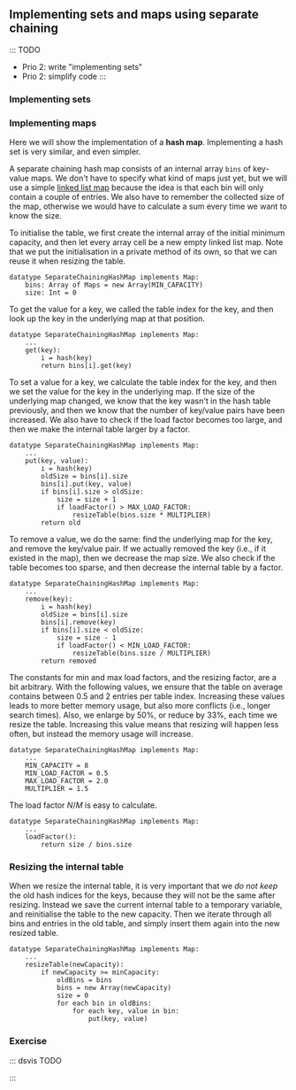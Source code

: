 
## Implementing sets and maps using separate chaining

::: TODO
- Prio 2: write "implementing sets"
- Prio 2: simplify code
:::

### Implementing sets

### Implementing maps

Here we will show the implementation of a **hash map**. Implementing a
hash set is very similar, and even simpler.

A separate chaining hash map consists of an internal array `bins` of key-value
maps. We don't have to specify what kind of maps just yet, but we will
use a simple [linked list map](#implementing-maps-using-lists)
because the idea is that each bin will only contain a couple
of entries. We also have to remember the collected size of the map,
otherwise we would have to calculate a sum every time we want to know the size.

To initialise the table, we first create the internal array of the
initial minimum capacity, and then let every array cell be a new empty
linked list map. Note that we put the initialisation in a private method
of its own, so that we can reuse it when resizing the table.

    datatype SeparateChainingHashMap implements Map:
        bins: Array of Maps = new Array(MIN_CAPACITY)
        size: Int = 0

To get the value for a key, we called the table index for the key, and
then look up the key in the underlying map at that position.

    datatype SeparateChainingHashMap implements Map:
        ...
        get(key):
            i = hash(key)
            return bins[i].get(key)

To set a value for a key, we calculate the table index for the key, and
then we set the value for the key in the underlying map.
If the size of the underlying map changed, we know that the key wasn't in the hash table previously,
and then we know that the number of key/value pairs have been increased.
We also have to check if the load factor becomes too large, and then we
make the internal table larger by a factor.

    datatype SeparateChainingHashMap implements Map:
        ...
        put(key, value):
            i = hash(key)
            oldSize = bins[i].size
            bins[i].put(key, value)
            if bins[i].size > oldSize:
                size = size + 1
                if loadFactor() > MAX_LOAD_FACTOR:
                    resizeTable(bins.size * MULTIPLIER)
            return old

To remove a value, we do the same: find the underlying map for the key,
and remove the key/value pair. If we actually removed the key (i.e., if
it existed in the map), then we decrease the map size. We also check if
the table becomes too sparse, and then decrease the internal table by a
factor.

    datatype SeparateChainingHashMap implements Map:
        ...
        remove(key):
            i = hash(key)
            oldSize = bins[i].size
            bins[i].remove(key)
            if bins[i].size < oldSize:
                size = size - 1
                if loadFactor() < MIN_LOAD_FACTOR:
                    resizeTable(bins.size / MULTIPLIER)
            return removed

The constants for min and max load factors, and the resizing factor, are
a bit arbitrary. With the following values, we ensure that the table on
average contains between 0.5 and 2 entries per table index. Increasing
these values leads to more better memory usage, but also more conflicts
(i.e., longer search times). Also, we enlarge by 50%, or reduce by 33%,
each time we resize the table. Increasing this value means that resizing
will happen less often, but instead the memory usage will increase.

    datatype SeparateChainingHashMap implements Map:
        ...
        MIN_CAPACITY = 8
        MIN_LOAD_FACTOR = 0.5
        MAX_LOAD_FACTOR = 2.0
        MULTIPLIER = 1.5

The load factor $N/M$ is easy to calculate.

    datatype SeparateChainingHashMap implements Map:
        ...
        loadFactor():
            return size / bins.size


### Resizing the internal table

When we resize the internal table, it is very important that we *do not
keep* the old hash indices for the keys, because they will not be the
same after resizing. Instead we save the current internal table to a
temporary variable, and reinitialise the table to the new capacity. Then
we iterate through all bins and entries in the old table, and simply
insert them again into the new resized table.

    datatype SeparateChainingHashMap implements Map:
        ...
        resizeTable(newCapacity):
            if newCapacity >= minCapacity:
                oldBins = bins
                bins = new Array(newCapacity)
                size = 0
                for each bin in oldBins:
                    for each key, value in bin:
                        put(key, value)


### Exercise

::: dsvis
TODO

<avembed id="OpenHashPRO" src="Hashing/OpenHashPRO.html" type="ka" name="Separate Chaining Proficiency Exercise"/>
:::

